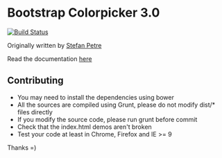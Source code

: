 # Bootstrap Colorpicker 3.0

[![Build Status](https://travis-ci.org/mjolnic/bootstrap-colorpicker.png)](https://travis-ci.org/mjolnic/bootstrap-colorpicker)

Originally written by [Stefan Petre](http://www.eyecon.ro/)

Read the documentation [here](http://mjolnic.github.io/bootstrap-colorpicker/)

## Contributing

* You may need to install the dependencies using bower
* All the sources are compiled using Grunt, please do not modify dist/* files directly
* If you modify the source code, please run grunt before commit
* Check that the index.html demos aren't broken
* Test your code at least in Chrome, Firefox and IE >= 9

Thanks =)
